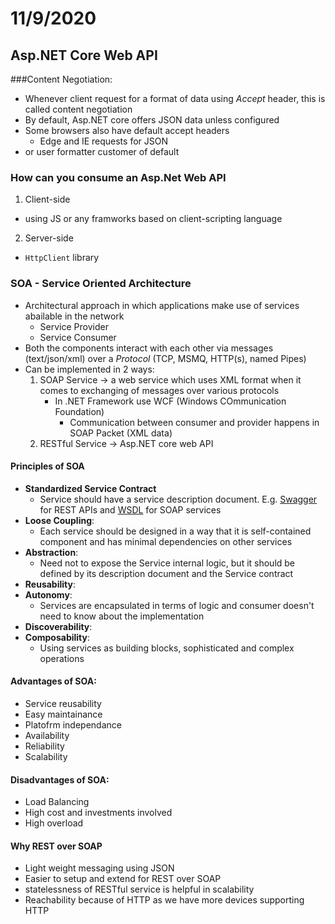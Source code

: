 # 11/9/2020
## Asp.NET Core Web API

###Content Negotiation:
- Whenever client request for a format of data using *Accept* header, this is called content negotiation
- By default, Asp.NET core offers JSON data unless configured
- Some browsers also have default accept headers
	- Edge and IE requests for JSON
-  or user formatter customer of default

### How can you consume an Asp.Net Web API
1. Client-side 
- using JS or any framworks based on client-scripting language
2. Server-side
- `HttpClient` library

### SOA - Service Oriented Architecture
- Architectural approach in which applications make use of services abailable in the network
	- Service Provider
	- Service Consumer
- Both the components interact with each other via messages (text/json/xml) over a *Protocol* (TCP, MSMQ, HTTP(s), named Pipes)
- Can be implemented in 2 ways:
	1. SOAP Service -> a web service which uses XML format when it comes to exchanging of messages over various protocols
		- In .NET Framework use WCF (Windows COmmunication Foundation)
			- Communication between consumer and provider happens in SOAP Packet (XML data)
	2. RESTful Service -> Asp.NET core web API

#### Principles of SOA
- **Standardized Service Contract**
	- Service should have a service description document. E.g. [Swagger](https://docs.microsoft.com/en-us/aspnet/core/tutorials/getting-started-with-swashbuckle?view=aspnetcore-3.1&tabs=visual-studio) for REST APIs and [WSDL](https://www.tutorialspoint.com/wsdl/wsdl_introduction.htm) for SOAP services
- **Loose Coupling**:
	- Each service should be designed in a way that it is self-contained component and has minimal dependencies on other services
- **Abstraction**:
	- Need not to expose the Service internal logic, but it should be defined by its description document and the Service contract
- **Reusability**:
- **Autonomy**:
	- Services are encapsulated in terms of logic and consumer doesn't need to know about the implementation
- **Discoverability**: 
- **Composability**:
	- Using services as building blocks, sophisticated and complex operations

#### Advantages of SOA:
- Service reusability
- Easy maintainance
- Platofrm independance
- Availability
- Reliability
- Scalability

#### Disadvantages of SOA:
- Load Balancing
- High cost and investments involved
- High overload

#### Why REST over SOAP
- Light weight messaging using JSON
- Easier to setup and extend for REST over SOAP
- statelessness of RESTful service is helpful in scalability
- Reachability because of HTTP as we have more devices supporting HTTP
